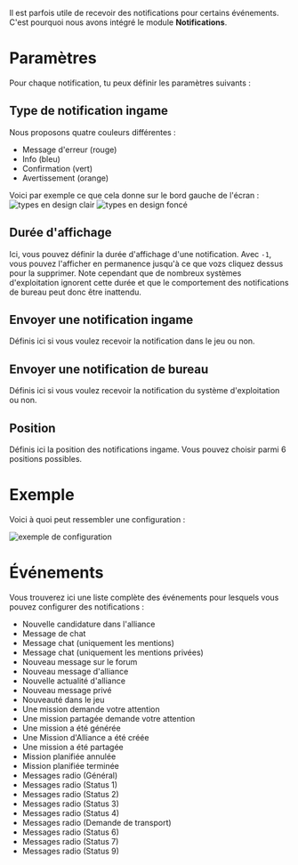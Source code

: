 Il est parfois utile de recevoir des notifications pour certains événements. C'est pourquoi nous avons intégré le module **Notifications**.

# Paramètres
Pour chaque notification, tu peux définir les paramètres suivants :

## Type de notification ingame
Nous proposons quatre couleurs différentes :
* Message d'erreur (rouge)
* Info (bleu)
* Confirmation (vert)
* Avertissement (orange)

Voici par exemple ce que cela donne sur le bord gauche de l'écran :
![types en design clair](./types_light.png) ![types en design foncé](./types_dark.png)

## Durée d'affichage
Ici, vous pouvez définir la durée d'affichage d'une notification. Avec `-1`, vous pouvez l'afficher en permanence jusqu'à ce que vozs cliquez dessus pour la supprimer. Note cependant que de nombreux systèmes d'exploitation ignorent cette durée et que le comportement des notifications de bureau peut donc être inattendu.

## Envoyer une notification ingame
Définis ici si vous voulez recevoir la notification dans le jeu ou non.

## Envoyer une notification de bureau
Définis ici si vous voulez recevoir la notification du système d'exploitation ou non.

## Position
Définis ici la position des notifications ingame. Vous pouvez choisir parmi 6 positions possibles.

# Exemple
Voici à quoi peut ressembler une configuration :

![exemple de configuration](./example.png)

# Événements
Vous trouverez ici une liste complète des événements pour lesquels vous pouvez configurer des notifications :

* Nouvelle candidature dans l'alliance
* Message de chat
* Message chat (uniquement les mentions)
* Message chat (uniquement les mentions privées)
* Nouveau message sur le forum
* Nouveau message d'alliance
* Nouvelle actualité d'alliance
* Nouveau message privé
* Nouveauté dans le jeu
* Une mission demande votre attention
* Une mission partagée demande votre attention
* Une mission a été générée
* Une Mission d'Alliance a été créée
* Une mission a été partagée
* Mission planifiée annulée
* Mission planifiée terminée
* Messages radio (Général)
* Messages radio (Status 1)
* Messages radio (Status 2)
* Messages radio (Status 3)
* Messages radio (Status 4)
* Messages radio (Demande de transport)
* Messages radio (Status 6)
* Messages radio (Status 7)
* Messages radio (Status 9)
